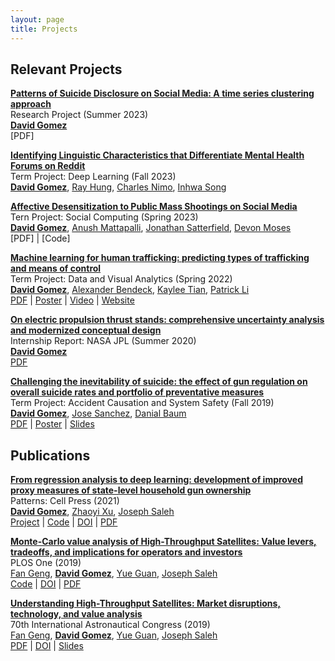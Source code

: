 ```yaml
---
layout: page
title: Projects
---
```


## Relevant Projects

[**Patterns of Suicide Disclosure on Social Media: A time series clustering approach**]() \
Research Project (Summer 2023) \
[**David Gomez**](https://dbgomez94.github.io/)
\
[PDF]


[**Identifying Linguistic Characteristics that Differentiate Mental Health Forums on Reddit**]() \
Term Project: Deep Learning (Fall 2023) \
[**David Gomez**](https://dbgomez94.github.io/),
[Ray Hung](https://www.linkedin.com/in/ruize-hung/?locale=en_US), 
[Charles Nimo](https://charlesnimo.me/), 
[Inhwa Song](https://greenina.notion.site/Inhwa-Song-0cb769c9a9314e358cf728c0fe3b1e74)

[**Affective Desensitization to Public Mass Shootings on Social Media**]() \
Tern Project: Social Computing (Spring 2023) \
[**David Gomez**](https://dbgomez94.github.io/), 
[Anush Mattapalli](https://www.linkedin.com/in/anush96/), 
[Jonathan Satterfield](https://www.linkedin.com/in/jonathan-satterfield-ba0651195/), 
[Devon Moses](https://www.linkedin.com/in/devanmoses/)
\
[PDF] |
[Code]

[**Machine learning for human trafficking: predicting types of trafficking and means of control**]() \
Term Project: Data and Visual Analytics (Spring 2022) \
[**David Gomez**](https://dbgomez94.github.io/),
[Alexander Bendeck](https://alexanderbendeck.github.io/), 
[Kaylee Tian](https://www.linkedin.com/in/kaylee-nianhan-tian/), 
[Patrick Li](https://www.linkedin.com/in/patrick-li-0/)
\
[PDF](https://drive.google.com/file/d/1ZF1bpdqYRzA3Kcm1SRkUFkqupeNLzdAy/view?usp=sharing) |
[Poster](https://drive.google.com/file/d/1z7QcypF5xcn1TSfJu9RjZayP8_fafuvX/view?usp=sharing) |
[Video](https://youtu.be/GltcIuAIdTc) |
[Website](https://alexanderbendeck.shinyapps.io/human-trafficking-app/)

[**On electric propulsion thrust stands: comprehensive uncertainty analysis and modernized conceptual design**](2021-01-01-uncertainty) \
Internship Report: NASA JPL (Summer 2020) \
[**David Gomez**](https://dbgomez94.github.io/) 
\
[PDF](https://drive.google.com/file/d/13bFrEk7PkWAY2GqFmNS_l3zvok1wE9Wj/view?usp=sharing)

[**Challenging the inevitability of suicide: the effect of gun regulation on overall suicide rates and portfolio of preventative measures**]() \
Term Project: Accident Causation and System Safety (Fall 2019) \
[**David Gomez**](https://dbgomez94.github.io/),
[Jose Sanchez](https://www.linkedin.com/in/jose-c-sanchez/),
[Danial Baum](https://www.linkedin.com/in/daniel-baum-ae/) 
\
[PDF](https://drive.google.com/file/d/1eBo4348ehcbSQ8zs2ny8W4vIRXymCLcg/view?usp=sharing) |
[Poster](https://drive.google.com/file/d/1ATBb5rhDqnycLfk0daZcIRXaoVfniZDy/view?usp=sharing) |
[Slides](https://drive.google.com/file/d/14bEKiji_KDBISvT7OCuvAQOwNU6QED1U/view?usp=sharing)

## Publications
[**From regression analysis to deep learning: development of improved proxy measures of state-level household gun ownership**](2022-07-26-go-proxy) \
Patterns: Cell Press (2021) \
[**David Gomez**](https://dbgomez94.github.io/), 
[Zhaoyi Xu](https://www.linkedin.com/in/zhaoyi-xu-89789a110/), 
[Joseph Saleh](https://www.linkedin.com/in/joseph-homer-saleh-8b8773119/) 
\
[Project](pages/projects/2022-07-26-go-proxy.md) |
[Code](https://github.com/dbgomez94/gun-ownership-proxy) |
[DOI](https://www.cell.com/patterns/fulltext/S2666-3899(20)30202-6) |
[PDF](pdfs/go-proxy.pdf)

[**Monte-Carlo value analysis of High-Throughput Satellites: Value levers, tradeoffs, and implications for operators and investors**](2020-05-01-hts-journal) \
PLOS One (2019) \
[Fan Geng](https://www.linkedin.com/in/fan-geng-93413958/), 
[**David Gomez**](https://dbgomez94.github.io/), 
[Yue Guan](https://www.linkedin.com/in/scottyguan/), 
[Joseph Saleh](https://www.linkedin.com/in/joseph-homer-saleh-8b8773119/) 
\
[Code](https://github.com/dbgomez94/high-throughput-satellites) |
[DOI](https://journals.plos.org/plosone/article?id=10.1371/journal.pone.0222133) |
[PDF](pdfs/hts.pdf)

[**Understanding High-Throughput Satellites: Market disruptions, technology, and value analysis**](./_posts/2020-05-01-hts-conference.md) \
70th International Astronautical Congress (2019) \
[Fan Geng](https://www.linkedin.com/in/fan-geng-93413958/), 
[**David Gomez**](https://dbgomez94.github.io/), 
[Yue Guan](https://www.linkedin.com/in/scottyguan/), 
[Joseph Saleh](https://www.linkedin.com/in/joseph-homer-saleh-8b8773119/) 
\
[PDF](/pdfs/hts-conference.pdf) |
[DOI](https://iafastro.directory/iac/archive/browse/IAC-19/E3/3/49731/) |
[Slides](/pdfs/hts-slides.pdf)

